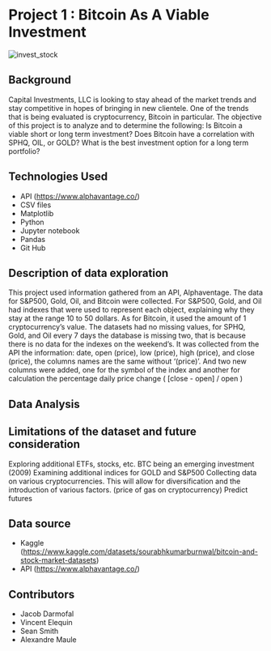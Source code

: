 # Project 1 : Bitcoin As A Viable Investment
![invest_stock](https://user-images.githubusercontent.com/117343047/218954549-b9403d70-0580-43fb-ad9c-1ead2f932b18.jpg)
## Background
Capital Investments, LLC is looking to stay ahead of the market trends and stay competitive in hopes of bringing in new clientele. One of the trends that is being evaluated is cryptocurrency, Bitcoin in particular. The objective of this project is to analyze and to determine the following: 
Is Bitcoin a viable short or long term investment? 
Does Bitcoin have a correlation with SPHQ, OIL, or GOLD?
What is the best investment option for a long term portfolio?

## Technologies Used
* API (https://www.alphavantage.co/)
* CSV files 
* Matplotlib 
* Python 
* Jupyter notebook
* Pandas 
* Git Hub

## Description of data exploration
This project used information gathered from an API, Alphaventage. The data for S&P500, Gold, Oil, and Bitcoin were collected. For S&P500, Gold, and Oil had indexes that were used to represent each object, explaining why they stay at the range 10 to 50 dollars. As for Bitcoin, it used the amount of 1 cryptocurrency’s value. The datasets had no missing values, for SPHQ, Gold, and Oil every 7 days the database is missing two, that is because there is no data for the indexes on the weekend’s. 
It was collected from the API the information: date, open (price), low (price), high (price), and close (price), the columns names are the same without ‘(price)’. And two new columns were added, one for the symbol of the index and another for calculation the percentage daily price change ( [close - open] / open )

## Data Analysis

## Limitations of the dataset and future consideration
Exploring additional ETFs, stocks, etc.
BTC being an emerging investment (2009) 
Examining additional indices for GOLD and S&P500
Collecting data on various cryptocurrencies. This will allow for diversification and the introduction of various factors. (price of gas on cryptocurrency)
Predict futures 


## Data source
* Kaggle (https://www.kaggle.com/datasets/sourabhkumarburnwal/bitcoin-and-stock-market-datasets)
* API (https://www.alphavantage.co/)

## Contributors
* Jacob Darmofal
* Vincent Elequin
* Sean Smith
* Alexandre Maule
